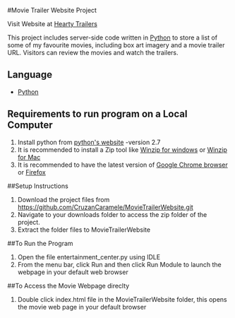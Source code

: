 #Movie Trailer Website Project

Visit Website at [Hearty Trailers][6]

This project includes server-side code written in [Python][1] to store a list of some of my favourite movies, including box art imagery and a movie trailer URL. Visitors can review the movies and watch the trailers.


## Language
- [Python][1]

## Requirements to run program on a Local Computer
1. Install python from [python's website][1]
   -version 2.7
2. It is recommended to install a Zip tool like
[Winzip for windows][2] or [Winzip for Mac][3]
3. It is recommended to have the latest version of [Google Chrome browser][4] or [Firefox][5]

##Setup Instructions
1. Download the project files from https://github.com/CruzanCaramele/MovieTrailerWebsite.git
2. Navigate to your downloads folder to access the zip folder of the project.
3. Extract the folder files to MovieTrailerWebsite

##To Run the Program
1. Open the file entertainment_center.py using IDLE
2. From the menu bar, click Run and then click Run Module to launch the webpage in your default web browser

##To Access the Movie Webpage direclty
1. Double click index.html file in the MovieTrailerWebsite folder, this opens the movie web page in your default browser



[1]: http://python.org
[2]: http://download.cnet.com/WinZip/3000-2250_4-10003164.html
[3]: http://download.cnet.com/WinZip-Mac/3000-2250_4-75326777.html
[4]: https://www.google.com/chrome/browser/desktop/index.html
[5]: https://www.mozilla.org/en-US/firefox/new/
[6]: #
